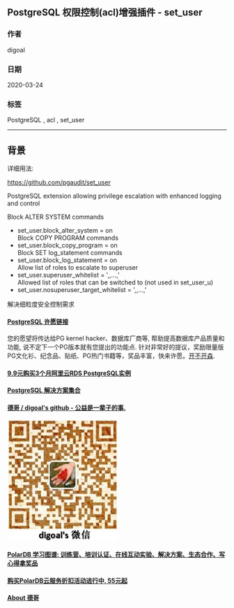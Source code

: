## PostgreSQL 权限控制(acl)增强插件 - set_user   
                                                                                        
### 作者                                                                                                                                                        
digoal                                                                                                                                                                                                 
                                                                                                          
### 日期                                                                                                                                                                                                 
2020-03-24                                                                                                                                                                                             
                                                                                                                                                                                                 
### 标签                                                                                                                                                                                                 
PostgreSQL , acl , set_user       
                                                                                                     
----                                                                                               
                                                                                                          
## 背景          
详细用法:  
  
https://github.com/pgaudit/set_user  
  
PostgreSQL extension allowing privilege escalation with enhanced logging and control  
  
Block ALTER SYSTEM commands  
- set_user.block_alter_system = on  
Block COPY PROGRAM commands  
- set_user.block_copy_program = on  
Block SET log_statement commands  
- set_user.block_log_statement = on  
Allow list of roles to escalate to superuser  
- set_user.superuser_whitelist = '<role1>,<role2>,...,<roleN>'  
Allowed list of roles that can be switched to (not used in set_user_u)  
- set_user.nosuperuser_target_whitelist = '<role1>,<role2>,...,<roleN>'  
  
解决细粒度安全控制需求  
    
  
  
  
  
  
  
  
  
  
  
  
  
  
  
  
  
  
  
  
  
  
  
  
  
  
  
  
  
  
  
  
  
  
  
  
  
  
  
  
  
  
  
  
  
  
  
  
  
  
  
  
  
  
#### [PostgreSQL 许愿链接](https://github.com/digoal/blog/issues/76 "269ac3d1c492e938c0191101c7238216")
您的愿望将传达给PG kernel hacker、数据库厂商等, 帮助提高数据库产品质量和功能, 说不定下一个PG版本就有您提出的功能点. 针对非常好的提议，奖励限量版PG文化衫、纪念品、贴纸、PG热门书籍等，奖品丰富，快来许愿。[开不开森](https://github.com/digoal/blog/issues/76 "269ac3d1c492e938c0191101c7238216").  
  
  
#### [9.9元购买3个月阿里云RDS PostgreSQL实例](https://www.aliyun.com/database/postgresqlactivity "57258f76c37864c6e6d23383d05714ea")
  
  
#### [PostgreSQL 解决方案集合](https://yq.aliyun.com/topic/118 "40cff096e9ed7122c512b35d8561d9c8")
  
  
#### [德哥 / digoal's github - 公益是一辈子的事.](https://github.com/digoal/blog/blob/master/README.md "22709685feb7cab07d30f30387f0a9ae")
  
  
![digoal's wechat](../pic/digoal_weixin.jpg "f7ad92eeba24523fd47a6e1a0e691b59")
  
  
#### [PolarDB 学习图谱: 训练营、培训认证、在线互动实验、解决方案、生态合作、写心得拿奖品](https://www.aliyun.com/database/openpolardb/activity "8642f60e04ed0c814bf9cb9677976bd4")
  
  
#### [购买PolarDB云服务折扣活动进行中, 55元起](https://www.aliyun.com/activity/new/polardb-yunparter?userCode=bsb3t4al "e0495c413bedacabb75ff1e880be465a")
  
  
#### [About 德哥](https://github.com/digoal/blog/blob/master/me/readme.md "a37735981e7704886ffd590565582dd0")
  

